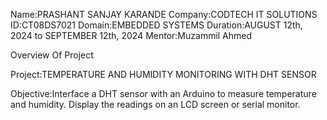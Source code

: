 Name:PRASHANT SANJAY KARANDE
Company:CODTECH IT SOLUTIONS
ID:CT08DS7021
Domain:EMBEDDED SYSTEMS
Duration:AUGUST 12th, 2024 to SEPTEMBER 12th, 2024
Mentor:Muzammil Ahmed

Overview Of Project

Project:TEMPERATURE AND HUMIDITY MONITORING WITH DHT
SENSOR

Objective:Interface a DHT sensor with an Arduino to measure
temperature and humidity. Display the readings on an LCD
screen or serial monitor.

